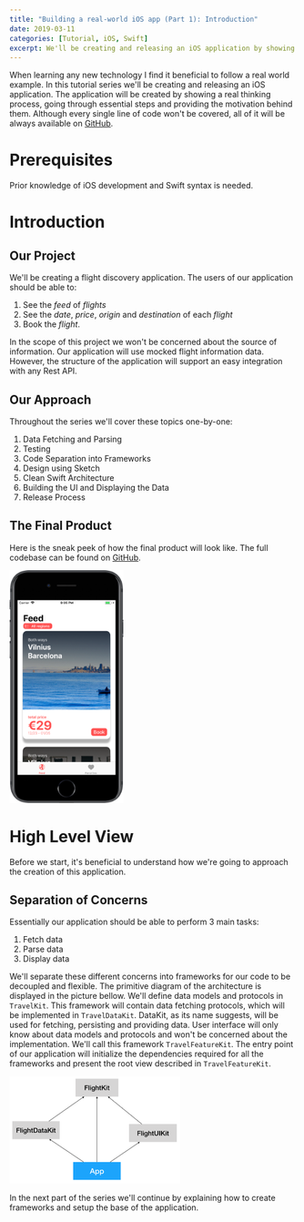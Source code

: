 ```yaml
---
title: "Building a real-world iOS app (Part 1): Introduction"
date: 2019-03-11
categories: [Tutorial, iOS, Swift]
excerpt: We'll be creating and releasing an iOS application by showing a real thinking process, going through essential steps and providing the motivation behind them.
---
```


When learning any new technology I find it beneficial to follow a real world example. In this tutorial series we'll be creating and releasing an iOS application. The application will be created by showing a real thinking process, going through essential steps and providing the motivation behind them. Although every single line of code won't be covered, all of it will be always available on [GitHub](https://github.com/nitesuit/aerogami-ios). 

# Prerequisites

Prior knowledge of iOS development and Swift syntax is needed.

# Introduction

## Our Project

We'll be creating a flight discovery application. The users of our application should be able to:

1. See the _feed_ of _flights_
2. See the _date_, _price_, _origin_ and _destination_ of each _flight_
3. Book the _flight_. 

In the scope of this project we won't be concerned about the source of information. Our application will use mocked flight information data. However, the structure of the application will support an easy integration with any Rest API. 

## Our Approach

Throughout the series we'll cover these topics one-by-one:

1. Data Fetching and Parsing
2. Testing
3. Code Separation into Frameworks
4. Design using Sketch
5. Clean Swift Architecture
6. Building the UI and Displaying the Data
7. Release Process

## The Final Product

Here is the sneak peek of how the final product will look like. The full codebase can be found on [GitHub](https://github.com/nitesuit/aerogami-ios).

<img src="/assets/images/aerogami-tutorial/part1/screenshot.png" alt="Application Screenshot" width="200"/>

# High Level View

Before we start, it's beneficial to understand how we're going to approach the creation of this application.

## Separation of Concerns

Essentially our application should be able to perform 3 main tasks:

1. Fetch data
2. Parse data
3. Display data

We'll separate these different concerns into frameworks for our code to be decoupled and flexible. The primitive diagram of the architecture is displayed in the picture bellow. We'll define data models and protocols in `TravelKit`. This framework will contain data fetching protocols, which will be implemented in `TravelDataKit`. DataKit, as its name suggests, will be used for fetching, persisting and providing data. User interface will only know about data models and protocols and won't be concerned about the implementation. We'll call this framework `TravelFeatureKit`. The entry point of our application will initialize the dependencies required for all the frameworks and present the root view described in `TravelFeatureKit`.

<img src="/assets/images/aerogami-tutorial/part1/architecture.png" alt="Application Architecture" width="300"/>

In the next part of the series we'll continue by explaining how to create frameworks and setup the base of the application.